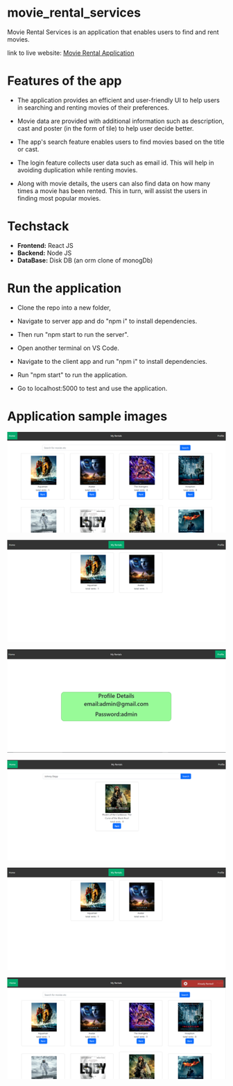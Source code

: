 # movie_rental_services

Movie Rental Services is an application that enables users to find and rent movies.

link to live website: <a href="https://vasu-movie-app.herokuapp.com/" target="_blank">Movie Rental Application</a>


# Features of the app

* The application provides an efficient and user-friendly UI to help users in searching and renting movies of their preferences.

* Movie data are provided with additional information such as description, cast and poster (in the form of tile) to help user decide better.

* The app's search feature enables users to find movies based on the title or cast.

* The login feature collects user data such as email id. This will help in avoiding duplication while renting movies.

* Along with movie details, the users can also find data on how many times a movie has been rented. This in turn, will assist the users in finding most popular movies.

# Techstack

* **Frontend:** React JS
* **Backend:** Node JS
* **DataBase:** Disk DB (an orm clone of monogDb)

# Run the application

* Clone the repo into a new folder,

* Navigate to server app and do "npm i" to install dependencies.

* Then run "npm start to run the server".

* Open another terminal on VS Code.

* Navigate to the client app and run "npm i" to install dependencies.

* Run "npm start" to run the application.

* Go to localhost:5000 to test and use the application.

# Application sample images

![home page](https://github.com/vasupradharamac/movie_rental_app/blob/main/imagesforGit/homePage.png)


![rentals page](https://github.com/vasupradharamac/movie_rental_app/blob/main/imagesforGit/rentalsPage.png)


![profile page](https://github.com/vasupradharamac/movie_rental_app/blob/main/imagesforGit/profilePage.png)


![search bar](https://github.com/vasupradharamac/movie_rental_app/blob/main/imagesforGit/searchBar.png)


![rental success](https://github.com/vasupradharamac/movie_rental_app/blob/main/imagesforGit/rentalsPage.png)


![already rented](https://github.com/vasupradharamac/movie_rental_app/blob/main/imagesforGit/alreadyRented.png)
